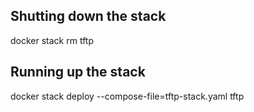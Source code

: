## Shutting down the stack
docker stack rm tftp

## Running up the stack
docker stack deploy --compose-file=tftp-stack.yaml tftp
